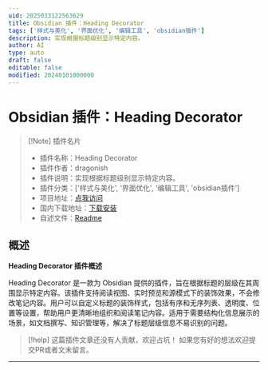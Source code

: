 ```yaml
---
uid: 2025033122563629
title: Obsidian 插件：Heading Decorator
tags: ['样式与美化', '界面优化', '编辑工具', 'obsidian插件']
description: 实现根据标题级别显示特定内容。
author: AI
type: auto
draft: false
editable: false
modified: 20240101000000
---
```


# Obsidian 插件：Heading Decorator

> [!Note] 插件名片
> - 插件名称：Heading Decorator
> - 插件作者：dragonish
> - 插件说明：实现根据标题级别显示特定内容。
> - 插件分类：['样式与美化', '界面优化', '编辑工具', 'obsidian插件']
> - 项目地址：[点我访问](https://github.com/dragonish/obsidian-heading-decorator)
> - 国内下载地址：[下载安装](https://pkmer.cn/products/plugin/pluginMarket/?heading-decorator)
> - 自述文件：[Readme](https://ghproxy.net/https://raw.githubusercontent.com/dragonish/obsidian-heading-decorator/main/README.md)



## 概述

**Heading Decorator 插件概述**

Heading Decorator 是一款为 Obsidian 提供的插件，旨在根据标题的层级在其周围显示特定内容。该插件支持阅读视图、实时预览和源模式下的装饰效果，不会修改笔记内容。用户可以自定义标题的装饰样式，包括有序和无序列表、透明度、位置等设置，帮助用户更清晰地组织和阅读笔记内容。适用于需要结构化信息展示的场景，如文档撰写、知识管理等，解决了标题层级信息不易识别的问题。


> [!help] 
> 这篇插件文章还没有人贡献，欢迎占坑！
> 如果您有好的想法欢迎提交PR或者文末留言。
> 

---




